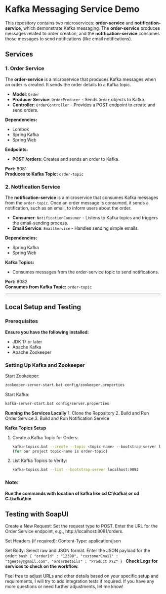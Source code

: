 # **Kafka Messaging Service Demo**

This repository contains two microservices: **order-service** and **notification-service**, which demonstrate Kafka messaging. The **order-service** produces messages related to order creation, and the **notification-service** consumes those messages to send notifications (like email notifications).

## **Services**

### **1. Order Service**
The **order-service** is a microservice that produces Kafka messages when an order is created. It sends the order details to a Kafka topic.

- **Model**: `Order`
- **Producer Service**: `OrderProducer` - Sends `Order` objects to Kafka.
- **Controller**: `OrderController` - Provides a POST endpoint to create and send orders.

**Dependencies:**
- Lombok
- Spring Kafka
- Spring Web

**Endpoints:**
- **POST /orders**: Creates and sends an order to Kafka.

**Port:** 8081  
**Produces to Kafka Topic:** `order-topic`

### **2. Notification Service**
The **notification-service** is a microservice that consumes Kafka messages from the `order-topic`. Once an order message is consumed, it sends a notification, such as an email, to inform users about the order.

- **Consumer**: `NotificationConsumer` - Listens to Kafka topics and triggers the email-sending process.
- **Email Service**: `EmailService` - Handles sending simple emails.

**Dependencies:**
- Spring Kafka
- Spring Web

**Kafka Topics:**
- Consumes messages from the order-service topic to send notifications.

**Port:** 8082  
**Consumes from Kafka Topic:** `order-topic`

---

## **Local Setup and Testing**

### **Prerequisites**
**Ensure you have the following installed:**
- JDK 17 or later
- Apache Kafka
- Apache Zookeeper

### **Setting Up Kafka and Zookeeper**

Start Zookeeper: 
```bash
zookeeper-server-start.bat config/zookeeper.properties
```
Start Kafka:
```bash
kafka-server-start.bat config/server.properties
```
**Running the Services Locally**
    1. Clone the Repository
    2. Build and Run Order Service
    3. Build and Run Notification Service

**Kafka Topics Setup**
1. Create a Kafka Topic for Orders:
   ```bash
   kafka-topics.bat --create --topic <topic-name> --bootstrap-server localhost:9092 --partitions 1 --replication-factor 1 
   (for our project topic-name is order-topic)
   ```

3. List Kafka Topics to Verify:
   ```bash
   kafka-topics.bat --list --bootstrap-server localhost:9092
   ```

### Note: 
**Run the commands with location of kafka like cd C:\kafka\ or cd C:\kafka\bin**

## Testing with SoapUI
Create a New Request:
    Set the request type to POST.
    Enter the URL for the Order Service endpoint, e.g., http://localhost:8081/orders.

Set Headers (if required):
    Content-Type: application/json

Set Body:
    Select raw and JSON format.
    Enter the JSON payload for the order:
    ```bash
    {
    "orderId" : "12380",
    "customerEmail" : "tgeetey@gmail.com",
    "orderDetails" : "Product XYZ"
    }
    ```
    **Check Logs for services to check on the workflow.**

Feel free to adjust URLs and other details based on your specific setup and requirements, I will try to add integration tests if required. If you have any more questions or need further adjustments, let me know!
